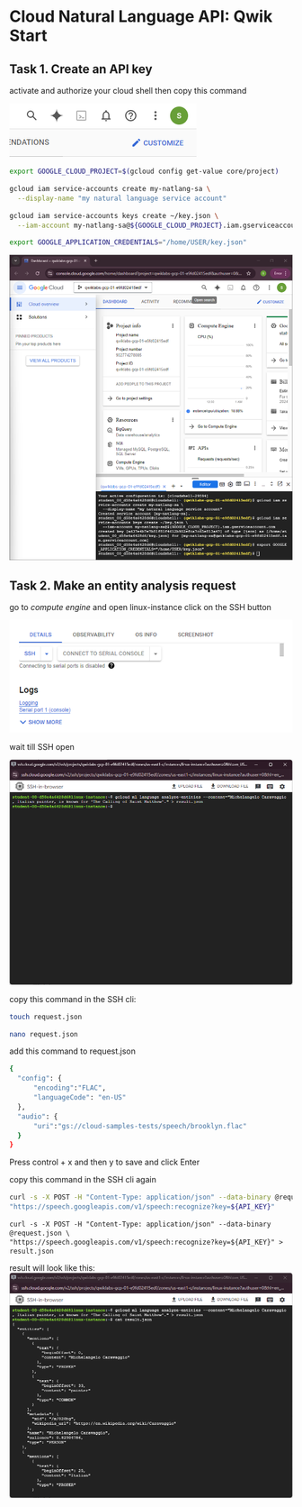#  Cloud Natural Language API: Qwik Start #

## Task 1. Create an API key ##

activate and authorize your cloud shell then copy this command

![img](asset/cloudshell.png)

```bash
export GOOGLE_CLOUD_PROJECT=$(gcloud config get-value core/project)
```
```bash
gcloud iam service-accounts create my-natlang-sa \
  --display-name "my natural language service account"
```
```bash
gcloud iam service-accounts keys create ~/key.json \
  --iam-account my-natlang-sa@${GOOGLE_CLOUD_PROJECT}.iam.gserviceaccount.com
```
```bash
export GOOGLE_APPLICATION_CREDENTIALS="/home/USER/key.json"
```

![img](asset/env.png)



## Task 2. Make an entity analysis request ##

go to *compute engine* and open linux-instance
click on the SSH button

![img](asset/openSSH.png)

wait till SSH open

![img](asset/SSH.png)

copy this command in the SSH cli:

```bash
touch request.json
```
```bash
nano request.json
```
add this command to request.json

```bash
{
  "config": {
      "encoding":"FLAC",
      "languageCode": "en-US"
  },
  "audio": {
      "uri":"gs://cloud-samples-tests/speech/brooklyn.flac"
  }
}
```
Press control + x and then y to save and click Enter

copy this command in the SSH cli again

```bash
curl -s -X POST -H "Content-Type: application/json" --data-binary @request.json \
"https://speech.googleapis.com/v1/speech:recognize?key=${API_KEY}"
```
```
curl -s -X POST -H "Content-Type: application/json" --data-binary @request.json \
"https://speech.googleapis.com/v1/speech:recognize?key=${API_KEY}" > result.json
```

result will look like this:
![img](asset/result.png)





